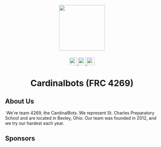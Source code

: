 <div align="center">
  <img height="150" src="https://github.com/Cardinal-Robotics.png"  />
</div>

###

<div align="center">
  <a href="https://www.facebook.com/FRC4269/">
    <img src="https://img.shields.io/badge/Facebook-3D82ED?style=for-the-badge&logo=facebook&logoColor=white" height="25"/>  
  </a>
  <a href="https://twitter.com/FRC4269">
    <img src="https://img.shields.io/twitter/url?url=https%3A%2F%2Ftwitter.com%2FFRC4269&label=Twitter" height="25"/>
  </a>
  <a href="https://www.instagram.com/frc4269/">
    <img src="https://img.shields.io/badge/Instagram-%23E4405F.svg?logo=Instagram&logoColor=white" height="25"/>  
  </a>
    

  <!--
  <img src="https://img.shields.io/static/v1?message=Youtube&logo=youtube&label=&color=FF0000&logoColor=white&labelColor=&style=for-the-badge" height="25" alt="youtube logo"  />
  <img src="https://img.shields.io/static/v1?message=LinkedIn&logo=linkedin&label=&color=0077B5&logoColor=white&labelColor=&style=for-the-badge" height="25" alt="linkedin logo"  />
  -->
  
</div>

###

###

<h1 align="center">Cardinalbots (FRC 4269)</h1>

<h2>About Us</h2>
<img></img>
We're team 4269, the CardinalBots. We represent St. Charles Preparatory School and are located in Bexley, Ohio. Our team was founded in 2012, and we try our hardest each year.

<h2>Sponsors</h2>
